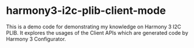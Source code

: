 # harmony3-i2c-plib-client-mode
This is a demo code for demonstrating my knowledge on Harmony 3 I2C PLIB. It explores the usages of the Client APIs which are generated code by Harmony 3 Configurator.
